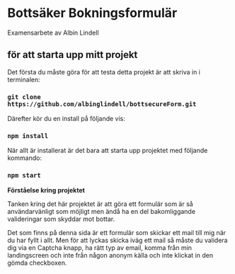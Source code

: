 # Bottsäker Bokningsformulär

Examensarbete av Albin Lindell

## för att starta upp mitt projekt

Det första du måste göra för att testa detta projekt är att skriva in i terminalen:

### `git clone https://github.com/albinglindell/bottsecureForm.git`

Därefter kör du en install på följande vis:

### `npm install`

När allt är installerat är det bara att starta upp projektet med följande kommando:

### `npm start`

**Förståelse kring projektet**

Tanken kring det här projektet är att göra ett formulär som är så användarvänligt som möjligt men ändå ha en del bakomliggande valideringar som skyddar mot bottar. 

Det som finns på denna sida är ett formulär som skickar ett mail till mig när du har fyllt i allt. Men för att lyckas skicka iväg ett mail så måste du validera dig via en Captcha knapp, ha rätt typ av email, komma från min landingscreen och inte från någon anonym källa och inte klickat in den gömda checkboxen.
